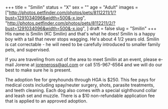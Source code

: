 +++
title = "Smilin"
status = "X"
sex = ""
age = "Adult"
images = ["http://photos.petfinder.com/photos/pets/8112211/1/?bust=1291034096&width=500&-x.jpg",
"http://photos.petfinder.com/photos/pets/8112211/2/?bust=1291034096&width=500&-x.jpg",
]
draft = false
slug = "Smilin"
+++
His name is Smilin (KC Smilin) and that's what he does!  Smilin is a happy boy with a tail that never stops wagging.  He's about 4 1/2 years old.  Smilin is cat correctable - he will need to be carefully introduced to smaller family pets, and supervised.


  If you are traveling from out of the area to meet Smilin at an event, please e-mail Jorene at joreneross@aol.com or call 515-967-6564 and we will do our best to make sure he is present.

The adoption fee for greyhounds through HGA is $250. This fee pays for medical costs including spay/neuter surgery, shots, parasite treatments, and teeth cleaning. Each dog also comes with a special sighthound collar and leash set and muzzle. There is a $10 non-refundable application fee that is applied to an approved adoption.
